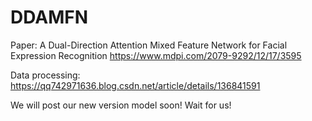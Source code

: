 # DDAMFN
Paper: A Dual-Direction Attention Mixed Feature Network for Facial Expression Recognition
https://www.mdpi.com/2079-9292/12/17/3595

Data processing: https://qq742971636.blog.csdn.net/article/details/136841591

We will post our new version model soon! Wait for us!

